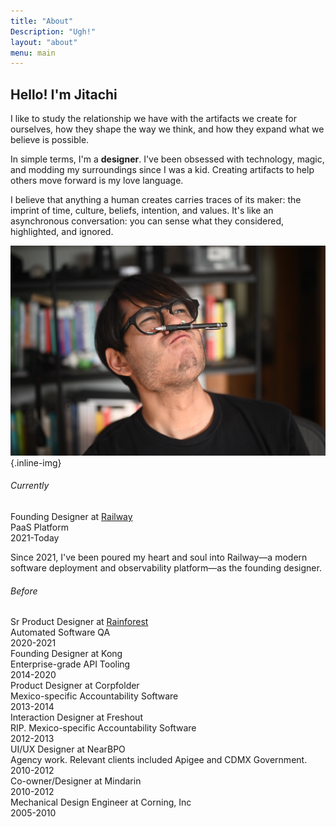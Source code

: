 ```yaml
---
title: "About"
Description: "Ugh!"
layout: "about"
menu: main
---
```


## Hello! I'm Jitachi

I like to study the relationship we have with the artifacts we create for ourselves, how they shape the way we think, and how they expand what we believe is possible.

In simple terms, I'm a **designer**. I've been obsessed with technology, magic, and modding my surroundings since I was a kid. Creating artifacts to help others move forward is my love language.

I believe that anything a human creates carries traces of its maker: the imprint of time, culture, beliefs, intention, and values. It's like an asynchronous conversation: you can sense what they considered, highlighted, and ignored.

![image alt](images/jitachi.jpg)
{.inline-img}

###### Currently

<div class="flex flex-col mx-auto max-w-[var(--content-width)] justify-between border-t border-solid border-[var(--color-border-light)] p-4">
    <div class="flex justify-between">
        <div>
            <div>Founding Designer at <a href="https://rainforestqa.com">Railway</a></div>
            <div class="text-lg text-gray-500 mb-4">PaaS Platform</div>
        </div>
    <div>2021-Today</div>
    </div>
    <p>Since 2021, I've been poured my heart and soul into Railway—a modern software deployment and observability platform—as the founding designer.</p>
</div>

###### Before

<div class="flex mx-auto max-w-[var(--content-width)] justify-between border-t border-solid border-[var(--color-border-light)] p-4">
    <div>
        <div>Sr Product Designer at <a href="https://rainforestqa.com">Rainforest</a></div>
        <div class="text-lg text-gray-500">Automated Software QA</div>
    </div>
    <div>2020-2021</div>
</div>
<div class="flex mx-auto max-w-[var(--content-width)] justify-between border-t border-solid border-[var(--color-border-light)] p-4">
    <div>
        <div>Founding Designer at Kong</div>
        <div class="text-lg text-gray-500">Enterprise-grade API Tooling</div>
    </div>
    <div>2014-2020</div>
</div>
<div class="flex mx-auto max-w-[var(--content-width)] justify-between border-t border-solid border-[var(--color-border-light)] p-4">
    <div>
        <div>Product Designer at Corpfolder</div>
        <div class="text-lg text-gray-500">Mexico-specific Accountability Software</div>
    </div>
    <div>2013-2014</div>
</div>
<div class="flex mx-auto max-w-[var(--content-width)] justify-between border-t border-solid border-[var(--color-border-light)] p-4">
    <div>
        <div>Interaction Designer at Freshout</div>
        <div class="text-lg text-gray-500">RIP. Mexico-specific Accountability Software</div>
    </div>
    <div>2012-2013</div>
</div>
<div class="flex mx-auto max-w-[var(--content-width)] justify-between border-t border-solid border-[var(--color-border-light)] p-4">
    <div>
        <div>UI/UX Designer at NearBPO</div>
        <div class="text-lg text-gray-500">Agency work. Relevant clients included Apigee and CDMX Government.</div>
    </div>
    <div>2010-2012</div>
</div>
<div class="flex mx-auto max-w-[var(--content-width)] justify-between border-t border-solid border-[var(--color-border-light)] p-4">
    <div>Co-owner/Designer at Mindarin</div>
    <div>2010-2012</div>
</div>
<div class="flex mx-auto max-w-[var(--content-width)] justify-between border-t border-solid border-[var(--color-border-light)] p-4">
    <div>Mechanical Design Engineer at Corning, Inc</div>
    <div>2005-2010</div>
</div>

